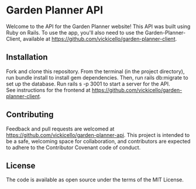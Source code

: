 # Garden Planner API

Welcome to the API for the Garden Planner website!  This API was built using Ruby on Rails.  To use the app, you'll also need to use the Garden-Planner-Client, available at https://github.com/vickicello/garden-planner-client.

## Installation
Fork and clone this repository.  From the terminal (in the project directory), run bundle install to install gem dependencies. Then, run rails db:migrate to set up the database. Run rails s -p 3001 to start a server for the API.  
See instructions for the frontend at https://github.com/vickicello/garden-planner-client.

## Contributing
Feedback and pull requests are welcomed at https://github.com/vickicello/garden-planner-api.  This project is intended to be a safe, welcoming space for collaboration, and contributors are expected to adhere to the Contributor Covenant code of conduct.

## License
The code is available as open source under the terms of the MIT License.